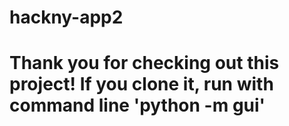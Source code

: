 # hackny-app2

# Thank you for checking out this project! If you clone it, run with command line 'python -m gui'
